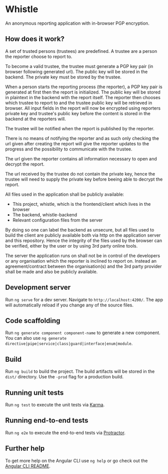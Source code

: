 # Whistle

An anonymous reporting application with in-browser PGP encryption.

## How does it work?

A set of trusted persons (trustees) are predefined. A trustee are a person the reporter choose to report to.

To become a valid trustee, the trustee must generate a PGP key pair (in browser following generated url). The public key will be stored in the backend. The private key must be stored by the trustee.

When a person starts the reporting process (the reporter), a PGP key pair is generated at first then the report is initialized. The public key will be stored in plaintext in the backend with the report itself. The reporter then chooses which trustee to report to and the trustee public key will be retrieved in browser. All input fields in the report will now be encrypted using reporters private key and trustee's public key before the content is stored in the backend at the reporters will.

The trustee will be notified when the report is published by the reporter.

There is no means of notifying the reporter and as such only checking the url given after creating the report will give the reporter updates to the progress and the possibility to communicate with the trustee. 

The url given the reporter contains all information necessary to open and decrypt the report. 

The url received by the trustee do not contain the private key, hence the trustee will need to supply the private key before beeing able to decrypt the report.

All files used in the application shall be publicly available:
* This project, whistle, which is the frontend/client which lives in the browser
* The backend, whistle-backend
* Relevant configuration files from the server

By doing so one can label the backend as unsecure, but all files used to build the client are publicly available both via http on the application server and this repository. Hence the integrity of the files used by the browser can be verified, either by the user or by using 3rd party online tools.

The server the application runs on shall not be in control of the developers or any organisation which the reporter is inclined to report on. Instead an agreement/contract between the organisation(s) and the 3rd party provider shall be made and also be publicly available.


## Development server

Run `ng serve` for a dev server. Navigate to `http://localhost:4200/`. The app will automatically reload if you change any of the source files.

## Code scaffolding

Run `ng generate component component-name` to generate a new component. You can also use `ng generate directive|pipe|service|class|guard|interface|enum|module`.

## Build

Run `ng build` to build the project. The build artifacts will be stored in the `dist/` directory. Use the `-prod` flag for a production build.

## Running unit tests

Run `ng test` to execute the unit tests via [Karma](https://karma-runner.github.io).

## Running end-to-end tests

Run `ng e2e` to execute the end-to-end tests via [Protractor](http://www.protractortest.org/).

## Further help

To get more help on the Angular CLI use `ng help` or go check out the [Angular CLI README](https://github.com/angular/angular-cli/blob/master/README.md).
